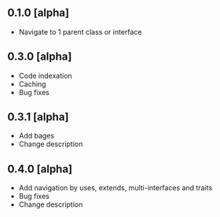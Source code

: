 ## 0.1.0 [alpha]
* Navigate to 1 parent class or interface

## 0.3.0 [alpha]
* Code indexation
* Caching
* Bug fixes

## 0.3.1 [alpha]
* Add bages
* Change description

## 0.4.0 [alpha]
* Add navigation by uses, extends, multi-interfaces and traits
* Bug fixes
* Change description
